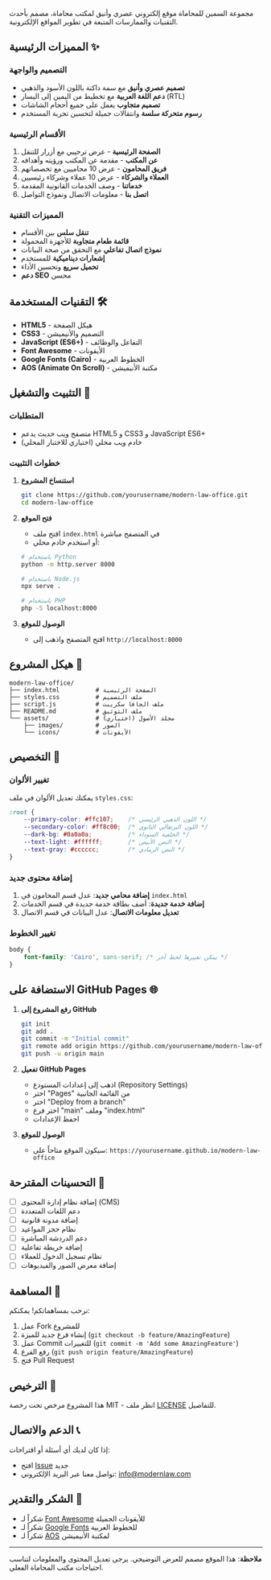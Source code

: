 مجموعة السمين للمحاماة
موقع إلكتروني عصري وأنيق لمكتب محاماة، مصمم بأحدث التقنيات والممارسات المتبعة في تطوير المواقع الإلكترونية.

## المميزات الرئيسية ✨

### التصميم والواجهة
- **تصميم عصري وأنيق** مع سمة داكنة باللون الأسود والذهبي
- **دعم اللغة العربية** مع تخطيط من اليمين إلى اليسار (RTL)
- **تصميم متجاوب** يعمل على جميع أحجام الشاشات
- **رسوم متحركة سلسة** وانتقالات جميلة لتحسين تجربة المستخدم

### الأقسام الرئيسية
1. **الصفحة الرئيسية** - عرض ترحيبي مع أزرار للتنقل
2. **عن المكتب** - مقدمة عن المكتب ورؤيته وأهدافه
3. **فريق المحامون** - عرض 10 محاميين مع تخصصاتهم
4. **العملاء والشركاء** - عرض 10 عملاء وشركاء رئيسيين
5. **خدماتنا** - وصف الخدمات القانونية المقدمة
6. **اتصل بنا** - معلومات الاتصال ونموذج التواصل

### المميزات التقنية
- **تنقل سلس** بين الأقسام
- **قائمة طعام متجاوبة** للأجهزة المحمولة
- **نموذج اتصال تفاعلي** مع التحقق من صحة البيانات
- **إشعارات ديناميكية** للمستخدم
- **تحميل سريع** وتحسين الأداء
- **دعم SEO** محسن

## التقنيات المستخدمة 🛠️

- **HTML5** - هيكل الصفحة
- **CSS3** - التصميم والأنيميشن
- **JavaScript (ES6+)** - التفاعل والوظائف
- **Font Awesome** - الأيقونات
- **Google Fonts (Cairo)** - الخطوط العربية
- **AOS (Animate On Scroll)** - مكتبة الأنيميشن

## التثبيت والتشغيل 🚀

### المتطلبات
- متصفح ويب حديث يدعم HTML5 و CSS3 و JavaScript ES6+
- خادم ويب محلي (اختياري للاختبار المحلي)

### خطوات التثبيت

1. **استنساخ المشروع**
   ```bash
   git clone https://github.com/yourusername/modern-law-office.git
   cd modern-law-office
   ```

2. **فتح الموقع**
   - افتح ملف `index.html` في المتصفح مباشرة
   - أو استخدم خادم محلي:
   ```bash
   # باستخدام Python
   python -m http.server 8000
   
   # باستخدام Node.js
   npx serve .
   
   # باستخدام PHP
   php -S localhost:8000
   ```

3. **الوصول للموقع**
   - افتح المتصفح واذهب إلى `http://localhost:8000`

## هيكل المشروع 📁

```
modern-law-office/
├── index.html          # الصفحة الرئيسية
├── styles.css          # ملف التصميم
├── script.js           # ملف الجافا سكريبت
├── README.md           # ملف التوثيق
└── assets/             # مجلد الأصول (اختياري)
    ├── images/         # الصور
    └── icons/          # الأيقونات
```

## التخصيص 🎨

### تغيير الألوان
يمكنك تعديل الألوان في ملف `styles.css`:

```css
:root {
    --primary-color: #ffc107;    /* اللون الذهبي الرئيسي */
    --secondary-color: #ff8c00;  /* اللون البرتقالي الثانوي */
    --dark-bg: #0a0a0a;          /* الخلفية السوداء */
    --text-light: #ffffff;       /* النص الأبيض */
    --text-gray: #cccccc;        /* النص الرمادي */
}
```

### إضافة محتوى جديد
1. **إضافة محامي جديد**: عدل قسم المحامون في `index.html`
2. **إضافة خدمة جديدة**: أضف بطاقة خدمة جديدة في قسم الخدمات
3. **تعديل معلومات الاتصال**: عدل البيانات في قسم الاتصال

### تغيير الخطوط
```css
body {
    font-family: 'Cairo', sans-serif; /* يمكن تغييرها لخط آخر */
}
```

## الاستضافة على GitHub Pages 🌐

1. **رفع المشروع إلى GitHub**
   ```bash
   git init
   git add .
   git commit -m "Initial commit"
   git remote add origin https://github.com/yourusername/modern-law-office.git
   git push -u origin main
   ```

2. **تفعيل GitHub Pages**
   - اذهب إلى إعدادات المستودع (Repository Settings)
   - اختر "Pages" من القائمة الجانبية
   - اختر "Deploy from a branch"
   - اختر فرع "main" وملف "index.html"
   - احفظ الإعدادات

3. **الوصول للموقع**
   - سيكون الموقع متاحاً على: `https://yourusername.github.io/modern-law-office`

## التحسينات المقترحة 🔮

- [ ] إضافة نظام إدارة المحتوى (CMS)
- [ ] دعم اللغات المتعددة
- [ ] إضافة مدونة قانونية
- [ ] نظام حجز المواعيد
- [ ] دعم الدردشة المباشرة
- [ ] إضافة خريطة تفاعلية
- [ ] نظام تسجيل الدخول للعملاء
- [ ] إضافة معرض الصور والفيديوهات

## المساهمة 🤝

نرحب بمساهماتكم! يمكنكم:

1. عمل Fork للمشروع
2. إنشاء فرع جديد للميزة (`git checkout -b feature/AmazingFeature`)
3. عمل Commit للتغييرات (`git commit -m 'Add some AmazingFeature'`)
4. رفع الفرع (`git push origin feature/AmazingFeature`)
5. فتح Pull Request

## الترخيص 📄

هذا المشروع مرخص تحت رخصة MIT - انظر ملف [LICENSE](LICENSE) للتفاصيل.

## الدعم والاتصال 📞

إذا كان لديك أي أسئلة أو اقتراحات:

- افتح [Issue](https://github.com/yourusername/modern-law-office/issues) جديد
- تواصل معنا عبر البريد الإلكتروني: info@modernlaw.com

## الشكر والتقدير 🙏

- شكراً لـ [Font Awesome](https://fontawesome.com/) للأيقونات الجميلة
- شكراً لـ [Google Fonts](https://fonts.google.com/) للخطوط العربية
- شكراً لـ [AOS](https://michalsnik.github.io/aos/) لمكتبة الأنيميشن

---

**ملاحظة**: هذا الموقع مصمم للعرض التوضيحي. يرجى تعديل المحتوى والمعلومات لتناسب احتياجات مكتب المحاماة الفعلي. 
